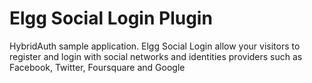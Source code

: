 # Elgg Social Login Plugin

HybridAuth sample application. Elgg Social Login allow your visitors to 
register and login with social networks and identities providers such as
Facebook, Twitter, Foursquare and Google
